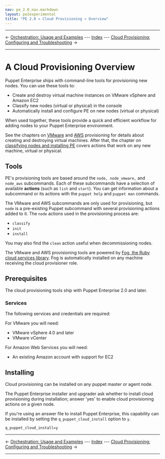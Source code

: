 ```yaml
---
nav: pe_2.0_nav.markdown
layout: pe2experimental
title: "PE 2.0 » Cloud Provisioning » Overview"
---
```


* * *

&larr; [Orchestration: Usage and Examples](./orchestration_usage.html) --- [Index](./) --- [Cloud Provisioning: Configuring and Troubleshooting](./cloudprovisioner_configuring.html) &rarr;

* * *

A Cloud Provisioning Overview
=============================

Puppet Enterprise ships with command-line tools for provisioning new nodes. You can use these tools to:

* Create and destroy virtual machine instances on VMware vSphere and Amazon EC2
* Classify new nodes (virtual or physical) in the console
* Automatically install and configure PE on new nodes (virtual or physical)

When used together, these tools provide a quick and efficient workflow for adding nodes to your Puppet Enterprise environment.

See the chapters on [VMware](./cloudprovisioner_vmware.html) and [AWS](./cloudprovisioner_aws) provisioning for details about creating and destroying virtual machines. After that, the chapter on [classifying nodes and installing PE](./cloudprovisioner_classifying_installing.html) covers actions that work on any new machine, virtual or physical.

Tools
-----

PE's provisioning tools are based around the `node, node_vmware,` and `node_aws` subcommands. Each of these subcommands have a selection of available **actions** (such as `list` and `start`). You can get information about a subcommand or its actions with the `puppet help` and `puppet man` commands.

The VMware and AWS subcommands are only used for provisioning, but `node` is a pre-existing Puppet subcommand with several provisioning actions added to it. The `node` actions used in the provisioning process are:

- `classify`
- `init`
- `install`

You may also find the `clean` action useful when decommissioning nodes.

The VMware and AWS provisioning tools are powered by [Fog, the Ruby cloud services library](https://github.com/fog/fog). Fog is automatically installed on any machine receiving the cloud provisioner role.

Prerequisites
-------------

The cloud provisioning tools ship with Puppet Enterprise 2.0 and later.

### Services

The following services and credentials are required:

For VMware you will need:

- VMware vSphere 4.0 and later
- VMware vCenter

For Amazon Web Services you will need:

- An existing Amazon account with support for EC2

Installing
----------

Cloud provisioning can be installed on any puppet master or agent node.

The Puppet Enterprise installer and upgrader ask whether to install cloud provisioning during installation; answer 'yes' to enable cloud provisioning actions on a given node.

If you're using an answer file to install Puppet Enterprise, this
capability can be installed by setting the `q_puppet_cloud_install` option to `y`.

    q_puppet_cloud_install=y

* * *

&larr; [Orchestration: Usage and Examples](./orchestration_usage.html) --- [Index](./) --- [Cloud Provisioning: Configuring and Troubleshooting](./cloudprovisioner_configuring.html) &rarr;

* * *

